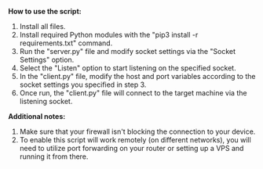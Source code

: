 **How to use the script:**

1. Install all files.
2. Install required Python modules with the "pip3 install -r requirements.txt" command.
3. Run the "server.py" file and modify socket settings via the "Socket Settings" option.
4. Select the "Listen" option to start listening on the specified socket.
5. In the "client.py" file, modify the host and port variables according to the socket settings you specified in step 3.
6. Once run, the "client.py" file will connect to the target machine via the listening socket.



**Additional notes:**

1. Make sure that your firewall isn't blocking the connection to your device.
2. To enable this script will work remotely (on different networks), you will need to utilize port forwarding on your router or setting up a VPS and running it from there.
